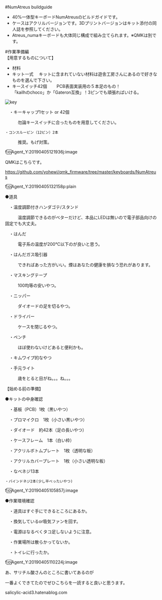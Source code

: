 #NumAtreus buildguide  
 - 40%一体型キーボードNumAtreusのビルドガイドです。  
 - ケースはアクリルバージョンです。3Dプリントバージョンはキット添付の同人誌を参照してください。  
 - Atreus_numaキーボードも大体同じ構成で組み立てられます。※QMKは別です。  

#作業準備編  
【用意するものについて】  
 - 材料  
 - キット一式
　キットに含まれていない材料は遊舎工房さんにあるので好きなものを選んで下さい。
 - キースイッチ42個
　　PCB表面実装用の５本足のもの！  
  「kailhのchoco」か「Gateron互換」！3ピンでも頑張ればいける。

![key](https://github.com/yohewi/NumAtreus/JPG_buildguid/02.jpg)

　・キーキャップ1セット or 42個

　　　勿論キースイッチに合ったものを用意してください。

    ・コンスルーピン（12ピン）2本

　　　推奨。もげ対策。

f:id:Agent_Y:20190405121936j:image

 

QMKはこちらです。

https://github.com/yohewi/qmk_firmware/tree/master/keyboards/NumAtreus

f:id:Agent_Y:20190405132158p:plain

 

●道具

　・温度調節付きハンダゴテ/スタンド

　　　温度調節できるのがベターだけど、本品にLEDは無いので電子部品向けの固定でも大丈夫。

　・はんだ

　　　電子系の温度が200℃以下のが良いと思う。

　・はんだガス吸引器

　　　できればあった方がいい。煙はあなたの健康を損なう恐れがあります。

　・マスキングテープ

　　　100均等の安いやつ。

　・ニッパー

　　　ダイオードの足を切るやつ。

　・ドライバー

　　　ケースを閉じるやつ。

　・ペンチ

　　　ほぼ使わないけどあると便利かも。

　・キムワイプ的なやつ 

　・手元ライト

　　　歳をとると目がね。。。ね。。。

 

【始める前の準備】

●キットの中身確認

　・基板（PCB）1枚（黒いやつ）

　・プロマイクロ　1枚（小さい黒いやつ）

　・ダイオード　約42本（足の長いやつ）

　・ケースフレーム　1本（白い枠）

　・アクリルボトムプレート　1枚（透明な板）

　・アクリルカバープレート　1枚（小さい透明な板）

　・なべネジ13本

    ・バインドネジ2本(少し平べったいやつ)

f:id:Agent_Y:20190405105857j:image

 

●作業環境確認

　・道具はすぐ手にできるところにあるか。

　・換気しているor吸気ファンを回す。

　・電源はなるべくタコ足しないように注意。

　・作業場所は散らかってないか。

　・トイレに行ったか。

f:id:Agent_Y:20190405110224j:image

 

あ、サリチル酸さんのところに書いてあるのが

一番よくできてたのでぜひこちらを一読すると良いと思うます。



salicylic-acid3.hatenablog.com
